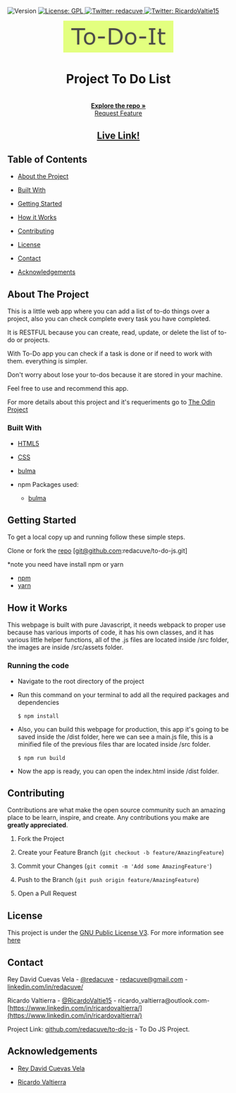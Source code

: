 <!-- Badges -->
<p>
  <img alt="Version" src="https://img.shields.io/badge/version-0.1-blue.svg?cacheSeconds=2592000" />
  <a href="#" target="_blank">
    <img alt="License: GPL " src="https://img.shields.io/badge/License-GPL-yellow.svg" />
  </a>
  <a href="https://twitter.com/redacuve" target="_blank">
    <img alt="Twitter: redacuve " src="https://img.shields.io/twitter/follow/redacuve.svg?style=social" />
  </a>
  <a href="https://twitter.com/RicardoValtie15" target="_blank">
    <img alt="Twitter: RicardoValtie15 " src="https://img.shields.io/twitter/follow/RicardoValtie15.svg?style=social" />
  </a>
</p>


<!-- Project Header -->
  <p align="center">
    <img src="src/assets/to-do-it.png" width="250">
  <br>
  <h1 align="center">Project To Do List</h1>
  <p align="center">
  <br>
   <a href="https://github.com/redacuve/to-do-js"><strong>Explore the repo »</strong></a>
  <br>
    <a href="https://github.com/redacuve/to-do-js/issues">Request Feature</a>
  </p>
  <h2 align="center"><a href="https://raw.githack.com/redacuve/to-do-js/todo-list/dist/index.html"><strong>Live Link!</strong></a></h2>

<!-- TABLE OF CONTENTS -->

## Table of Contents

* [About the Project](#about-the-project)

* [Built With](#built-with)

* [Getting Started](#getting-started)

* [How it Works](#how-it-works)

* [Contributing](#contributing)

* [License](#license)

* [Contact](#contact)

* [Acknowledgements](#acknowledgements)

<!-- ABOUT THE PROJECT -->

## About The Project

This is a little web app where you can add a list of to-do things over a project, also you can check complete every task you have completed.

It is RESTFUL because you can create, read, update, or delete the list of to-do or projects.

With To-Do app you can check if a task is done or if need to work with them. everything is simpler.

Don't worry about lose your to-dos because it are stored in your machine.

Feel free to use and recommend this app.

For more details about this project and it's requeriments go to <a href="https://www.theodinproject.com/courses/javascript/lessons/todo-list"> The Odin Project</a>


### Built With

* [HTML5](https://developer.mozilla.org/es/docs/HTML/HTML5)

* [CSS](https://developer.mozilla.org/es/docs/Web/CSS)

* [bulma](https://bulma.io/documentation/)

* npm Packages used:
    * [bulma](https://www.npmjs.com/package/bulma)

<!-- GETTING STARTED -->

## Getting Started

To get a local copy up and running follow these simple steps.

Clone or fork the <a href="https://github.com/redacuve/to-do-js">repo</a> [git@github.com:redacuve/to-do-js.git]

*note you need have install npm or yarn
* [npm](https://www.npmjs.com/get-npm)
* [yarn](https://classic.yarnpkg.com/en/docs/install)


<!-- HOW IT WORKS -->
## How it Works

This webpage is built with pure Javascript, it needs webpack to proper use because has various imports of code, it has his own classes, and it has various little helper functions, all of the .js files are located inside /src folder, the images are inside /src/assets folder.

### Running the code

*   Navigate to the root directory of the project

*   Run this command on your terminal to add all the required packages and dependencies
    ```
    $ npm install
    ```
*   Also, you can build this webpage for production, this app it's going to be saved inside the /dist folder, here we can see a main.js file, this is a minified file of the previous files thar are located inside /src folder.
    ```
    $ npm run build
    ```
*   Now the app is ready, you can open the index.html inside /dist folder.


<!-- CONTRIBUTING -->

## Contributing

Contributions are what make the open source community such an amazing place to be learn, inspire, and create. Any contributions you make are **greatly appreciated**.

1. Fork the Project

2. Create your Feature Branch (`git checkout -b feature/AmazingFeature`)

3. Commit your Changes (`git commit -m 'Add some AmazingFeature'`)

4. Push to the Branch (`git push origin feature/AmazingFeature`)

5. Open a Pull Request

<!-- LICENSE -->

## License

This project is under the <a href="https://www.gnu.org/licenses/gpl-3.0.html">GNU Public License V3</a>. For more information see <a href="https://github.com/redacuve/restaurant-page/blob/master/LICENSE">here</a>

<!-- CONTACT -->

## Contact

Rey David Cuevas Vela - [@redacuve](https://twitter.com/redacuve) - redacuve@gmail.com - [linkedin.com/in/redacuve/](https://www.linkedin.com/in/redacuve/)

Ricardo Valtierra - [@RicardoValtie15](https://twitter.com/RicardoValtie15) - ricardo_valtierra@outlook.com- [https://www.linkedin.com/in/ricardovaltierra/](https://www.linkedin.com/in/ricardovaltierra/)

Project Link: [github.com/redacuve/to-do-js](https://github.com/redacuve/to-do-js) - To Do JS Project.

<!-- ACKNOWLEDGEMENTS -->

## Acknowledgements

* [Rey David Cuevas Vela](https://github.com/redacuve)

* [Ricardo Valtierra](https://github.com/ricardovaltierra)
